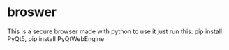 # broswer

This is a secure browser made with python to use it just run this: pip install PyQt5, pip install PyQtWebEngine
